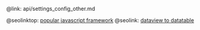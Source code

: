 @link: api/settings_config_other.md

@seolinktop: [popular javascript framework](https://webix.com)
@seolink: [dataview to datatable](https://webix.com/widget/dataview/)